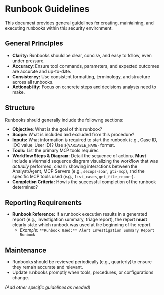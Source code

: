 # Runbook Guidelines

This document provides general guidelines for creating, maintaining, and executing runbooks within this security environment.

## General Principles

*   **Clarity:** Runbooks should be clear, concise, and easy to follow, even under pressure.
*   **Accuracy:** Ensure tool commands, parameters, and expected outcomes are accurate and up-to-date.
*   **Consistency:** Use consistent formatting, terminology, and structure across all runbooks.
*   **Actionability:** Focus on concrete steps and decisions analysts need to make.

## Structure

Runbooks should generally include the following sections:

*   **Objective:** What is the goal of this runbook?
*   **Scope:** What is included and excluded from this procedure?
*   **Inputs:** What information is required to start the runbook (e.g., Case ID, IOC value, User ID)? Use `${VARIABLE_NAME}` format.
*   **Tools:** List the primary MCP tools required.
*   **Workflow Steps & Diagram:** Detail the sequence of actions. **Must** include a Mermaid sequence diagram visualizing the workflow that was *actually* performed, clearly showing interactions between the Analyst/Agent, MCP Servers (e.g., `secops-soar`, `gti-mcp`), and the specific MCP tools used (e.g., `list_cases`, `get_file_report`).
*   **Completion Criteria:** How is the successful completion of the runbook determined?

## Reporting Requirements

*   **Runbook Reference:** If a runbook execution results in a generated report (e.g., investigation summary, triage report), the report **must** clearly state which runbook was used at the beginning of the report.
    *   *Example:* `**Runbook Used:** Alert Investigation Summary Report Runbook`

## Maintenance

*   Runbooks should be reviewed periodically (e.g., quarterly) to ensure they remain accurate and relevant.
*   Update runbooks promptly when tools, procedures, or configurations change.

*(Add other specific guidelines as needed)*
